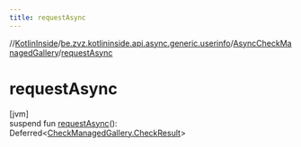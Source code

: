 ```yaml
---
title: requestAsync
---
```

//[KotlinInside](../../../index.html)/[be.zvz.kotlininside.api.async.generic.userinfo](../index.html)/[AsyncCheckManagedGallery](index.html)/[requestAsync](request-async.html)



# requestAsync



[jvm]\
suspend fun [requestAsync](request-async.html)(): Deferred&lt;[CheckManagedGallery.CheckResult](../../be.zvz.kotlininside.api.generic.userinfo/-check-managed-gallery/-check-result/index.html)&gt;




